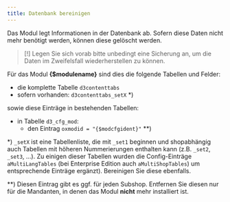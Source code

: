 ```yaml
---
title: Datenbank bereinigen
---
```

  
Das Modul legt Informationen in der Datenbank ab. Sofern diese Daten nicht mehr benötigt werden, können diese gelöscht werden. 

> [!] Legen Sie sich vorab bitte unbedingt eine Sicherung an, um die Daten im Zweifelsfall wiederherstellen zu können.
    
Für das Modul **{$modulename}** sind dies die folgende Tabellen und Felder:

* die komplette Tabelle `d3contenttabs`
* sofern vorhanden: `d3contenttabs_setX` *)
    
sowie diese Einträge in bestehenden Tabellen:

* in Tabelle `d3_cfg_mod`:  
  * den Eintrag `oxmodid = "{$modcfgident}"` **)

*) `_setX` ist eine Tabellenliste, die mit `_set1` beginnen und shopabhängig auch Tabellen mit höheren Nummerierungen enthalten kann (z.B. `_set2`, `_set3`, …).
Zu einigen dieser Tabellen wurden die Config-Einträge `aMultiLangTables` (bei Enterprise Edition auch `aMultiShopTables`) um entsprechende Einträge ergänzt). Bereinigen Sie diese ebenfalls.

**) Diesen Eintrag gibt es ggf. für jeden Subshop. Entfernen Sie diesen nur für die Mandanten, in denen das Modul **nicht** mehr installiert ist. 
